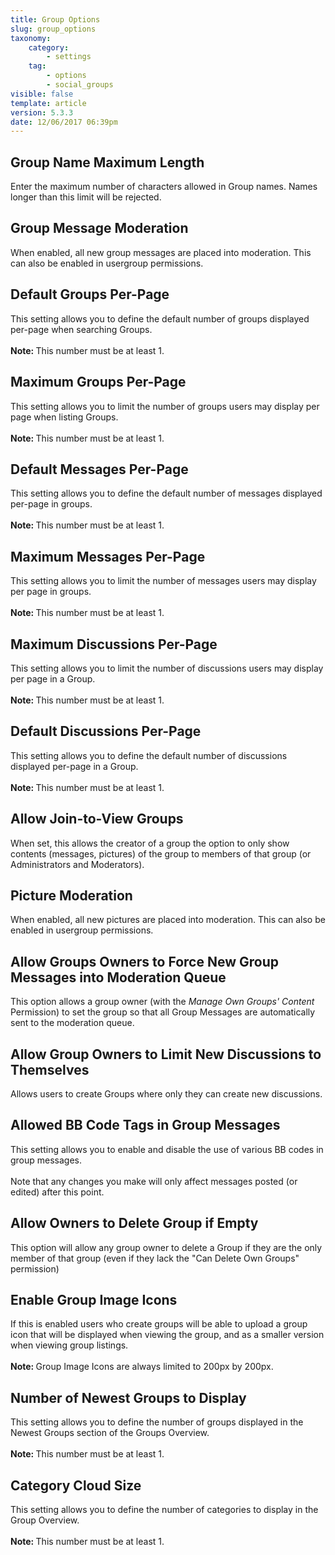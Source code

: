 ```yaml
---
title: Group Options
slug: group_options
taxonomy:
    category:
        - settings
    tag:
        - options
        - social_groups
visible: false
template: article
version: 5.3.3
date: 12/06/2017 06:39pm
---
```


## Group Name Maximum Length
Enter the maximum number of characters allowed in Group names. Names longer than this limit will be rejected.

## Group Message Moderation
When enabled, all new group messages are placed into moderation. This can also be enabled in usergroup permissions.

## Default Groups Per-Page
This setting allows you to define the default number of groups displayed per-page when searching Groups.<br />
<br />
<b>Note: </b>This number must be at least 1.

## Maximum Groups Per-Page
This setting allows you to limit the number of groups users may display per page when listing Groups.<br />
<br />
<b>Note: </b>This number must be at least 1.

## Default Messages Per-Page
This setting allows you to define the default number of messages displayed per-page in groups.<br />
<br />
<b>Note: </b>This number must be at least 1.

## Maximum Messages Per-Page
This setting allows you to limit the number of messages users may display per page in groups.<br />
<br />
<b>Note: </b>This number must be at least 1.

## Maximum Discussions Per-Page
This setting allows you to limit the number of discussions users may display per page in a Group.<br />
<br />
<b>Note: </b>This number must be at least 1.

## Default Discussions Per-Page
This setting allows you to define the default number of discussions displayed per-page in a Group.<br />
<br />
<b>Note: </b>This number must be at least 1.

## Allow Join-to-View Groups
When set, this allows the creator of a group the option to only show contents (messages, pictures) of the group to members of that group (or Administrators and Moderators).

## Picture Moderation
When enabled, all new pictures are placed into moderation. This can also be enabled in usergroup permissions.

## Allow Groups Owners to Force New Group Messages into Moderation Queue
This option allows a group owner (with the <em>Manage Own Groups' Content</em> Permission) to set the group so that all Group Messages are automatically sent to the moderation queue.

## Allow Group Owners to Limit New Discussions to Themselves
Allows users to create Groups where only they can create new discussions.

## Allowed BB Code Tags in Group Messages
This setting allows you to enable and disable the use of various BB codes in group messages.<br />
<br />
Note that any changes you make will only affect messages posted (or edited) after this point.

## Allow Owners to Delete Group if Empty
This option will allow any group owner to delete a Group if they are the only member of that group (even if they lack the "Can Delete Own Groups" permission)

## Enable Group Image Icons
If this is enabled users who create groups will be able to upload a group icon that will be displayed when viewing the group, and as a smaller version when viewing group listings.<br />
<br />
<strong>Note: </strong>Group Image Icons are always limited to 200px by 200px.

## Number of Newest Groups to Display
This setting allows you to define the number of groups displayed in the Newest Groups section of the Groups Overview.<br />
<br />
<b>Note: </b>This number must be at least 1.

## Category Cloud Size
This setting allows you to define the number of categories to display in the Group Overview.<br />
<br />
<b>Note: </b>This number must be at least 1.



